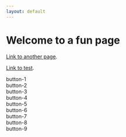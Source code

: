 ```yaml
---
layout: default
---
```


<link href="style.css" rel="stylesheet">

# Welcome to a fun page

[Link to another page](./another-page.html).

[Link to test](./test.md).

<div width="auto" id="content"> </div>

<!-- Create the tic tac toe board -->
<section id="game_grid" class="game_container display_none">
  <div class="button button-1" id='one'>button-1</div>
  <div class="button button-2" id='two'>button-2</div>
  <div class="button button-3" id='three'>button-3</div>

  <div class="button button-4" id='four'>button-4</div>
  <div class="button button-5" id='five'>button-5</div>
  <div class="button button-6" id='six'>button-6</div>

  <div class="button button-7" id='seven'>button-7</div>
  <div class="button button-8" id='eight'>button-8</div>
  <div class="button button-9" id='nine'>button-9</div>
</section>


<script src="js/script.js"></script>